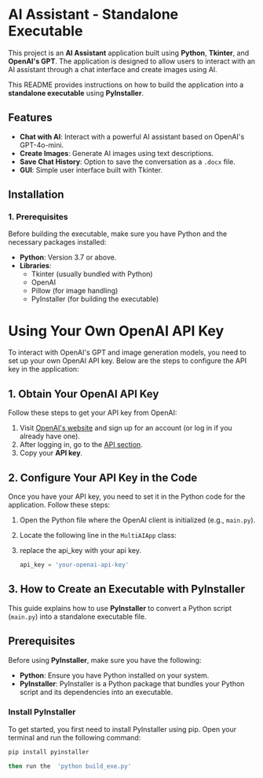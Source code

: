 # AI Assistant - Standalone Executable

This project is an **AI Assistant** application built using **Python**, **Tkinter**, and **OpenAI's GPT**. The application is designed to allow users to interact with an AI assistant through a chat interface and create images using AI. 

This README provides instructions on how to build the application into a **standalone executable** using **PyInstaller**.

## Features

- **Chat with AI**: Interact with a powerful AI assistant based on OpenAI's GPT-4o-mini.
- **Create Images**: Generate AI images using text descriptions.
- **Save Chat History**: Option to save the conversation as a `.docx` file.
- **GUI**: Simple user interface built with Tkinter.

## Installation

### 1. Prerequisites

Before building the executable, make sure you have Python and the necessary packages installed:

- **Python**: Version 3.7 or above.
- **Libraries**:
    - Tkinter (usually bundled with Python)
    - OpenAI
    - Pillow (for image handling)
    - PyInstaller (for building the executable)


# Using Your Own OpenAI API Key

To interact with OpenAI's GPT and image generation models, you need to set up your own OpenAI API key. Below are the steps to configure the API key in the application:

## 1. Obtain Your OpenAI API Key

Follow these steps to get your API key from OpenAI:

1. Visit [OpenAI's website](https://beta.openai.com/signup/) and sign up for an account (or log in if you already have one).
2. After logging in, go to the [API section](https://beta.openai.com/account/api-keys).
3. Copy your **API key**.

## 2. Configure Your API Key in the Code

Once you have your API key, you need to set it in the Python code for the application. Follow these steps:

1. Open the Python file where the OpenAI client is initialized (e.g., `main.py`).
2. Locate the following line in the `MultiAIApp` class:

3. replace the api_key with your api key.
   ```python
   api_key = 'your-openai-api-key'


 ## 3. How to Create an Executable with PyInstaller

This guide explains how to use **PyInstaller** to convert a Python script (`main.py`) into a standalone executable file.

## Prerequisites

Before using **PyInstaller**, make sure you have the following:

- **Python**: Ensure you have Python installed on your system.
- **PyInstaller**: PyInstaller is a Python package that bundles your Python script and its dependencies into an executable.

### Install PyInstaller

To get started, you first need to install PyInstaller using pip. Open your terminal and run the following command:

```bash
pip install pyinstaller

then run the  'python build_exe.py'
